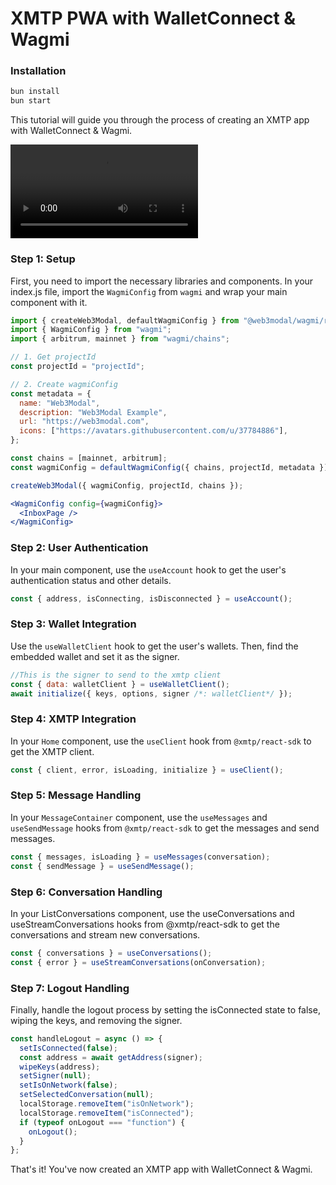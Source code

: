 # XMTP PWA with WalletConnect & Wagmi

### Installation

```bash
bun install
bun start
```

This tutorial will guide you through the process of creating an XMTP app with WalletConnect & Wagmi.

![](https://github.com/fabriguespe/xmtp-quickstart-pwa-walletconnect/blob/main/public/video.mp4)

### Step 1: Setup

First, you need to import the necessary libraries and components. In your index.js file, import the `WagmiConfig` from `wagmi` and wrap your main component with it.

```jsx
import { createWeb3Modal, defaultWagmiConfig } from "@web3modal/wagmi/react";
import { WagmiConfig } from "wagmi";
import { arbitrum, mainnet } from "wagmi/chains";

// 1. Get projectId
const projectId = "projectId";

// 2. Create wagmiConfig
const metadata = {
  name: "Web3Modal",
  description: "Web3Modal Example",
  url: "https://web3modal.com",
  icons: ["https://avatars.githubusercontent.com/u/37784886"],
};

const chains = [mainnet, arbitrum];
const wagmiConfig = defaultWagmiConfig({ chains, projectId, metadata });

createWeb3Modal({ wagmiConfig, projectId, chains });
```

```jsx
<WagmiConfig config={wagmiConfig}>
  <InboxPage />
</WagmiConfig>
```

### Step 2: User Authentication

In your main component, use the `useAccount` hook to get the user's authentication status and other details.

```jsx
const { address, isConnecting, isDisconnected } = useAccount();
```

### Step 3: Wallet Integration

Use the `useWalletClient` hook to get the user's wallets. Then, find the embedded wallet and set it as the signer.

```jsx
//This is the signer to send to the xmtp client
const { data: walletClient } = useWalletClient();
await initialize({ keys, options, signer /*: walletClient*/ });
```

### Step 4: XMTP Integration

In your `Home` component, use the `useClient` hook from `@xmtp/react-sdk` to get the XMTP client.

```jsx
const { client, error, isLoading, initialize } = useClient();
```

### Step 5: Message Handling

In your `MessageContainer` component, use the `useMessages` and `useSendMessage` hooks from `@xmtp/react-sdk` to get the messages and send messages.

```jsx
const { messages, isLoading } = useMessages(conversation);
const { sendMessage } = useSendMessage();
```

### Step 6: Conversation Handling

In your ListConversations component, use the useConversations and useStreamConversations hooks from @xmtp/react-sdk to get the conversations and stream new conversations.

```jsx
const { conversations } = useConversations();
const { error } = useStreamConversations(onConversation);
```

### Step 7: Logout Handling

Finally, handle the logout process by setting the isConnected state to false, wiping the keys, and removing the signer.

```jsx
const handleLogout = async () => {
  setIsConnected(false);
  const address = await getAddress(signer);
  wipeKeys(address);
  setSigner(null);
  setIsOnNetwork(false);
  setSelectedConversation(null);
  localStorage.removeItem("isOnNetwork");
  localStorage.removeItem("isConnected");
  if (typeof onLogout === "function") {
    onLogout();
  }
};
```

That's it! You've now created an XMTP app with WalletConnect & Wagmi.
